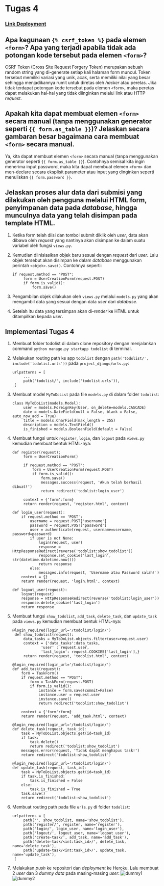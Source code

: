 # Tugas 4

### [Link Deployment](https://tutu-2.herokuapp.com/todolist/)

## Apa kegunaan `{% csrf_token %}` pada elemen `<form>`? Apa yang terjadi apabila tidak ada potongan kode tersebut pada elemen `<form>`?
CSRF Token (Cross Site Request Forgery Token) merupakan sebuah random string yang di-generate setiap kali halaman form muncul. Token tersebut memiliki variasi yang unik, acak, serta memiliki nilai yang besar sehingga menjadikannya rumit untuk diretas oleh _hacker_ atau peretas. Jika tidak terdapat potongan kode tersebut pada elemen `<form>`, maka peretas dapat melakukan hal-hal yang tidak diinginkan melalui link atau HTTP _request_.

## Apakah kita dapat membuat elemen `<form>` secara manual (tanpa menggunakan generator seperti `{{ form.as_table }}`)? Jelaskan secara gambaran besar bagaimana cara membuat `<form>` secara manual.
Ya, kita dapat membuat elemen `<form>` secara manual (tanpa menggunakan generator seperti `{{ form.as_table }}`). Contohnya semisal kita ingin menerima input password, maka kita dapat membuat elemen `<form>` dan men-declare secara eksplisit parameter atau input yang dinginkan seperti menuliskan `{{ form.password }}`.

## Jelaskan proses alur data dari submisi yang dilakukan oleh pengguna melalui HTML form, penyimpanan data pada _database_, hingga munculnya data yang telah disimpan pada template HTML.
1. Ketika form telah diisi dan tombol submit diklik oleh _user_, data akan dibawa oleh _request_ yang nantinya akan disimpan ke dalam suatu variabel oleh fungsi `views.py`.

2. Kemudian diinisiasikan objek baru sesuai dengan _request_ dari _user_. Lalu objek tersebut akan disimpan ke dalam _database_ menggunakan perintah `<objek>.save()`. Contohnya seperti:
   ```
   if request.method == "POST":
        form = UserCreationForm(request.POST)
        if form.is_valid():
            form.save()
   ```

3. Pengambilan objek dilakukan oleh `views.py` melalui `models.py` yang akan mengambil data yang sesuai dengan data _user_ dari _database_.

4. Setelah itu data yang tersimpan akan di-_render_ ke HTML untuk ditampilkan kepada _user_.

## Implementasi Tugas 4
1. Membuat folder todolist di dalam clone repository dengan menjalankan command `python manage.py startapp todolist` di terminal.

2. Melakukan routing path ke app `todolist` dengan `path('todolist/', include('todolist.urls'))` pada `project_django/urls.py`:
   ```
   urlpatterns = [
        ...
        path('todolist/', include('todolist.urls')),
    ]
   ```

3. Membuat model `MyToDoList` pada file `models.py` di dalam folder `todolist`:
   ```
   class MyToDoList(models.Model):
        user = models.ForeignKey(User, on_delete=models.CASCADE)
        date = models.DateField(null = False, blank = False, auto_now_add = True)
        title = models.CharField(max_length = 255)
        description = models.TextField()
        is_finished = models.BooleanField(default = False)
   ```

4. Membuat fungsi untuk `register`, `login`, dan `logout` pada `views.py` kemudian membuat bentuk HTML-nya:
   ```
   def register(request):
        form = UserCreationForm()

        if request.method == "POST":
            form = UserCreationForm(request.POST)
            if form.is_valid():
                form.save()
                messages.success(request, 'Akun telah berhasil dibuat!')
                return redirect('todolist:login_user')
        
        context = {'form':form}
        return render(request, 'register.html', context)
    ```
    ```
    def login_user(request):
        if request.method == 'POST':
            username = request.POST['username']
            password = request.POST['password']
            user = authenticate(request, username=username, password=password)
            if user is not None:
                login(request, user)
                response = HttpResponseRedirect(reverse('todolist:show_todolist'))
                response.set_cookie('last_login', str(datetime.datetime.now()))
                return response
            else:
                messages.info(request, 'Username atau Password salah!')
        context = {}
        return render(request, 'login.html', context)
    ```
    ```
    def logout_user(request):
        logout(request)
        response = HttpResponseRedirect(reverse('todolist:login_user'))
        response.delete_cookie('last_login')
        return response
    ```

5. Membuat fungsi `show_todolist`, `add_task`, `delete_task`, dan `update_task` pada `views.py` kemudian membuat bentuk HTML-nya:
   ```
   @login_required(login_url='/todolist/login/')
    def show_todolist(request):
        data_tasks = MyToDoList.objects.filter(user=request.user)
        context = {'data_tasks':data_tasks,
                'user' : request.user,
                'last_login': request.COOKIES['last_login'],}
        return render(request, 'todolist.html', context)
    ```
    ```
    @login_required(login_url='/todolist/login/')
    def add_task(request):
        form = TaskForm()
        if request.method == "POST":
            form = TaskForm(request.POST)
            if form.is_valid():
                instance = form.save(commit=False)
                instance.user = request.user
                instance.save()
                return redirect('todolist:show_todolist')
            
        context = {'form':form}
        return render(request, 'add_task.html', context)
    ```
    ```
    @login_required(login_url='/todolist/login/')
    def delete_task(request, task_id):
        task = MyToDoList.objects.get(id=task_id)
        if task:
            task.delete()
            return redirect('todolist:show_todolist')
        messages.error(request, 'Tidak dapat menghapus task!')
        return redirect('todolist:show_todolist')
    ```
    ```
    @login_required(login_url='/todolist/login/')
    def update_task(request, task_id):
        task = MyToDoList.objects.get(id=task_id)
        if task.is_finished:
            task.is_finished = False
        else:
            task.is_finished = True
        task.save()
        return redirect('todolist:show_todolist')
    ```

6. Membuat routing path pada file `urls.py` di folder `todolist`:
   ```
   urlpatterns = [    
        path('', show_todolist, name='show_todolist'),
        path('register/', register, name='register'),
        path('login/', login_user, name='login_user'),
        path('logout/', logout_user, name='logout_user'),
        path('create-task/', add_task, name='add_task'),
        path('delete-task/<int:task_id>/', delete_task, name='delete_task'),
        path('update-task/<int:task_id>/', update_task, name='update_task'),
    ]
    ```

7. Melakukan _push_ ke repositori dan _deployment_ ke Heroku. Lalu membuat 2 _user_ dan 3 _dummy data_ pada masing-masing _user_:
   ![dummy1](PBP-Tugas-4.jpg)
   ![dummy2](PBP-Tugas4(1).jpg)
